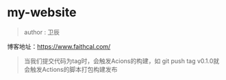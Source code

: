 # my-website

> author : 卫辰


博客地址：https://www.faithcal.com/

> 当我们提交代码为tag时，会触发Acions的构建，如 git push tag v0.1.0就会触发Actions的脚本打包构建发布